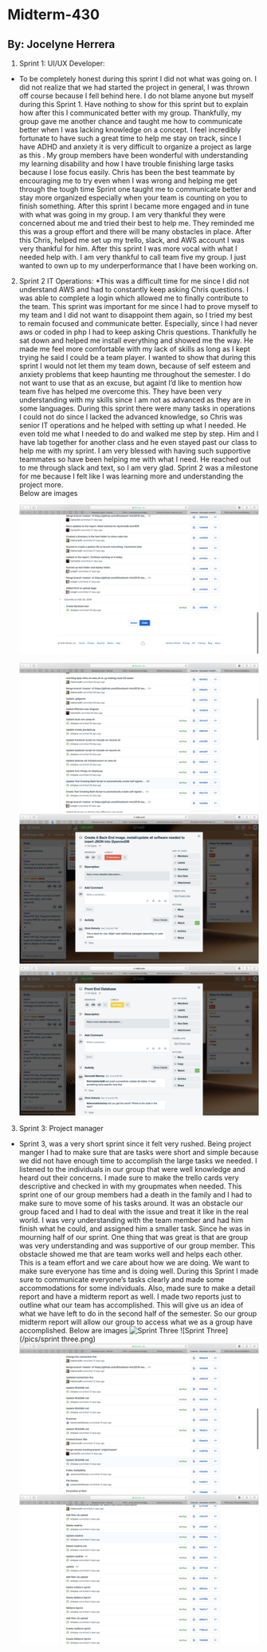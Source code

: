 # Midterm-430
## By: Jocelyne Herrera

1. Sprint 1: UI/UX Developer:
 * To be completely honest during this sprint I did not what was going on. I did not realize that we had started the project in general, I was thrown off course because I fell behind here.
 I do not blame anyone but myself during this Sprint 1.  Have nothing to show for this sprint but to explain how after this I communicated better with my group. Thankfully, my group gave 
 me another chance and taught me how to communicate better when I was lacking knowledge on a concept. I feel incredibly fortunate to have such a great time to help me stay on track, since
  I have ADHD and anxiety it is very difficult to organize a project as large as this . My group members have been wonderful with understanding my learning disability and how I have trouble 
  finishing large tasks because I lose focus easily. Chris has been the best teammate by encouraging me to try even when I was wrong and helping me get through the tough time
	Sprint one taught me to communicate better and stay more organized especially when your team is counting on you to finish something. After this sprint I became more engaged
	 and in tune with what was going in my group. I am very thankful they were concerned about me and tried their best to help me. They reminded me this was a group effort and there will 
	 be many obstacles in place. After this Chris, helped me set up my trello, slack, and AWS account I was very thankful for him. After this sprint I was more vocal with what
	  I needed help with. I am very thankful to call team five my group. I just wanted to own up to my underperformance that I have been working on.
	  
2. Sprint 2 IT Operations:
*This was a difficult time for me since I did not understand AWS and had to constantly keep asking Chris questions. I was able to complete a login which allowed me to finally contribute
 to the team. This sprint was important for me since I had to prove myself to my team and I did not want to disappoint them again, so I tried my best to remain focused 
 and communicate better. Especially, since I had never aws or coded in php I had to keep asking Chris questions. Thankfully he sat down and helped me install everything
  and showed me the way. He made me feel more comfortable with my lack of skills as long as I kept trying he said I could be a team player. I wanted to show that during 
  this sprint I would not let them my team down, because of self esteem and anxiety problems that keep haunting me throughout the semester. I do not want to use that as 
  an excuse, but againt I’d like to mention how team five has helped me overcome this. They have been very understanding with my skills since I am not as advanced as they 
  are in some languages. During this sprint there were many tasks in operations I could not do since I lacked the advanced knowledge, so Chris was senior IT operations and he
   helped with setting up what I needed. He even told me what I needed to do and walked me step by step. Him and I have lab together for another class and he even stayed past our class
    to help me with my sprint. I am very blessed with having such supportive teammates so have been helping me with what I need. He reached out to me through slack and text, so I am very glad. 
    Sprint 2 was a milestone for me because I felt like I was learning more and understanding the project more.  
    Below are images
    
    ![Sprint two](/pics/spinttwo.png)
    
    ![Sprint two](/pics/sprint2.png)
    ![Sprint two](/pics/trello.png)
    ![Sprint two](/pics/trello1.png)
    

3. Sprint 3: Project manager
* Sprint 3, was a very short sprint since it felt very rushed. Being project manger I had to make sure that are tasks were short and simple because we did not have enough time to 
accomplish the large tasks we needed. I listened to the individuals in our group that were well knowledge and heard out their concerns. I made sure to make the trello cards very
 descriptive and checked in with my groupmates when needed. This sprint one of our group members had a death in the family and I had to make sure to move some of his tasks around.
  It was an obstacle our group faced and I had to deal with the issue and treat it like in the real world. I was very understanding with the team member and had him finish what he could,
   and assigned him a smaller task. Since he was in mourning half of our sprint. One thing that was great is that are group was very understanding and was supportive of our group member.
	This obstacle showed me that are team works well and helps each other. This is a team effort and we care about how we are doing. We want to make sure everyone has time and is doing 
	well. During this Sprint I made sure to communicate everyone’s tasks clearly and made some accommodations for some individuals. Also, made sure to make a detail report and have
	 a midterm report as well. I made two reports just to outline what our team has accomplished. This will give us an idea of what we have left to do in the second half of the semester. 
	 So our group midterm report will allow our group to access what we as a group have accomplished.
Below are images
![Sprint Three](/pics/sprinttres.png)
![Sprint Three](/pics/sprint three.png)
![Sprint Three](/pics/sprintthree.png)
![Sprint Three](/pics/sprint3.png)
